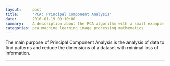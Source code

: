 ```yaml
---
layout:     post
title:      'PCA: Principal Component Analysis'
date:       2016-01-19 09:10:00
summary:    A description about the PCA algorithm with a small example.
categories: pca machine learning image processing mathematics
---
```


The main purpose of Principal Component Analysis is the analysis of data to
find patterns and reduce the dimensions of a dataset with minimal loss of
information.

---
